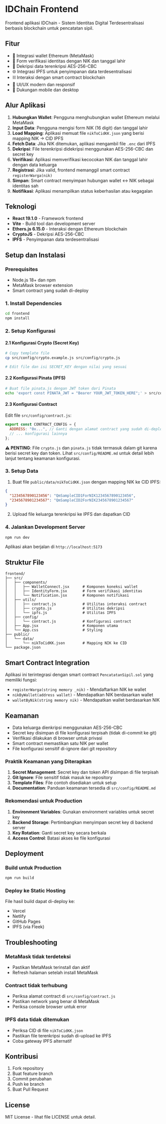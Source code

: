 # IDChain Frontend

Frontend aplikasi IDChain - Sistem Identitas Digital Terdesentralisasi berbasis blockchain untuk pencatatan sipil.

## Fitur

- 🔗 Integrasi wallet Ethereum (MetaMask)
- 📝 Form verifikasi identitas dengan NIK dan tanggal lahir
- 🔐 Dekripsi data terenkripsi AES-256-CBC
- 🌐 Integrasi IPFS untuk penyimpanan data terdesentralisasi
- ⛓️ Interaksi dengan smart contract blockchain
- 🎨 UI/UX modern dan responsif
- 📱 Dukungan mobile dan desktop

## Alur Aplikasi

1. **Hubungkan Wallet**: Pengguna menghubungkan wallet Ethereum melalui MetaMask
2. **Input Data**: Pengguna mengisi form NIK (16 digit) dan tanggal lahir
3. **Load Mapping**: Aplikasi memuat file `nikToCidKK.json` yang berisi mapping NIK → CID IPFS
4. **Fetch Data**: Jika NIK ditemukan, aplikasi mengambil file `.enc` dari IPFS
5. **Dekripsi**: File terenkripsi didekripsi menggunakan AES-256-CBC dan secret key
6. **Verifikasi**: Aplikasi memverifikasi kecocokan NIK dan tanggal lahir dengan data keluarga
7. **Registrasi**: Jika valid, frontend memanggil smart contract `registerWarga(nik)`
8. **Simpan**: Smart contract menyimpan hubungan wallet ↔ NIK sebagai identitas sah
9. **Notifikasi**: Aplikasi menampilkan status keberhasilan atau kegagalan

## Teknologi

- **React 19.1.0** - Framework frontend
- **Vite** - Build tool dan development server
- **Ethers.js 6.15.0** - Interaksi dengan Ethereum blockchain
- **CryptoJS** - Dekripsi AES-256-CBC
- **IPFS** - Penyimpanan data terdesentralisasi

## Setup dan Instalasi

### Prerequisites

- Node.js 18+ dan npm
- MetaMask browser extension
- Smart contract yang sudah di-deploy

### 1. Install Dependencies

```bash
cd frontend
npm install
```

### 2. Setup Konfigurasi

#### 2.1 Konfigurasi Crypto (Secret Key)
```bash
# Copy template file
cp src/config/crypto.example.js src/config/crypto.js

# Edit file dan isi SECRET_KEY dengan nilai yang sesuai
```

#### 2.2 Konfigurasi Pinata (IPFS)
```bash
# Buat file pinata.js dengan JWT token dari Pinata
echo 'export const PINATA_JWT = "Bearer YOUR_JWT_TOKEN_HERE";' > src/config/pinata.js
```

#### 2.3 Konfigurasi Contract
Edit file `src/config/contract.js`:

```javascript
export const CONTRACT_CONFIG = {
  ADDRESS: "0x...", // Ganti dengan alamat contract yang sudah di-deploy
  // ... konfigurasi lainnya
};
```

**⚠️ PENTING**: File `crypto.js` dan `pinata.js` tidak termasuk dalam git karena berisi secret key dan token.
Lihat `src/config/README.md` untuk detail lebih lanjut tentang keamanan konfigurasi.

### 3. Setup Data

1. Buat file `public/data/nikToCidKK.json` dengan mapping NIK ke CID IPFS:
```json
{
  "1234567890123456": "QmSampleCID1ForNIK1234567890123456",
  "2345678901234567": "QmSampleCID2ForNIK2345678901234567"
}
```

2. Upload file keluarga terenkripsi ke IPFS dan dapatkan CID

### 4. Jalankan Development Server

```bash
npm run dev
```

Aplikasi akan berjalan di `http://localhost:5173`

## Struktur File

```
frontend/
├── src/
│   ├── components/
│   │   ├── WalletConnect.jsx      # Komponen koneksi wallet
│   │   ├── IdentityForm.jsx       # Form verifikasi identitas
│   │   └── Notification.jsx       # Komponen notifikasi
│   ├── utils/
│   │   ├── contract.js            # Utilitas interaksi contract
│   │   ├── crypto.js              # Utilitas dekripsi
│   │   └── ipfs.js                # Utilitas IPFS
│   ├── config/
│   │   └── contract.js            # Konfigurasi contract
│   ├── App.jsx                    # Komponen utama
│   └── App.css                    # Styling
├── public/
│   └── data/
│       └── nikToCidKK.json        # Mapping NIK ke CID
└── package.json
```

## Smart Contract Integration

Aplikasi ini terintegrasi dengan smart contract `PencatatanSipil.sol` yang memiliki fungsi:

- `registerWarga(string memory _nik)` - Mendaftarkan NIK ke wallet
- `nikByWallet(address wallet)` - Mendapatkan NIK berdasarkan wallet
- `walletByNik(string memory nik)` - Mendapatkan wallet berdasarkan NIK

## Keamanan

- Data keluarga dienkripsi menggunakan AES-256-CBC
- Secret key disimpan di file konfigurasi terpisah (tidak di-commit ke git)
- Verifikasi dilakukan di browser untuk privasi
- Smart contract memastikan satu NIK per wallet
- File konfigurasi sensitif di-ignore dari git repository

### Praktik Keamanan yang Diterapkan

1. **Secret Management**: Secret key dan token API disimpan di file terpisah
2. **Git Ignore**: File sensitif tidak masuk ke repository
3. **Template Files**: File contoh disediakan untuk setup
4. **Documentation**: Panduan keamanan tersedia di `src/config/README.md`

### Rekomendasi untuk Production

1. **Environment Variables**: Gunakan environment variables untuk secret key
2. **Backend Storage**: Pertimbangkan menyimpan secret key di backend server
3. **Key Rotation**: Ganti secret key secara berkala
4. **Access Control**: Batasi akses ke file konfigurasi

## Deployment

### Build untuk Production

```bash
npm run build
```

### Deploy ke Static Hosting

File hasil build dapat di-deploy ke:
- Vercel
- Netlify
- GitHub Pages
- IPFS (via Fleek)

## Troubleshooting

### MetaMask tidak terdeteksi
- Pastikan MetaMask terinstall dan aktif
- Refresh halaman setelah install MetaMask

### Contract tidak terhubung
- Periksa alamat contract di `src/config/contract.js`
- Pastikan network yang benar di MetaMask
- Periksa console browser untuk error

### IPFS data tidak ditemukan
- Periksa CID di file `nikToCidKK.json`
- Pastikan file terenkripsi sudah di-upload ke IPFS
- Coba gateway IPFS alternatif

## Kontribusi

1. Fork repository
2. Buat feature branch
3. Commit perubahan
4. Push ke branch
5. Buat Pull Request

## License

MIT License - lihat file LICENSE untuk detail.
